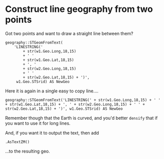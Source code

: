 # Construct line geography from two points

Got two points and want to draw a straight line between them?

    geography::STGeomFromText(
        'LINESTRING(' 
            + str(w1.Geo.Long,18,15) 
            + ' ' 
            + str(w1.Geo.Lat,18,15) 
            + ', ' 
            + str(w2.Geo.Long,18,15) 
            + ' ' 
            + str(w2.Geo.Lat,18,15) + ')', 
         w1.Geo.STSrid) AS NewGeo


     
Here it is again in a single easy to copy line....


    geography::STGeomFromText('LINESTRING(' + str(w1.Geo.Long,18,15) + ' ' + str(w1.Geo.Lat,18,15) + ', ' + str(w2.Geo.Long,18,15) + ' ' + str(w2.Geo.Lat,18,15) + ')', w1.Geo.STSrid) AS NewGeo


Remember though that the Earth is curved, and you'd better `densify` that if you want to use it for long lines.

And, if you want it to output the text, then add

    .AsTextZM()

...to the resulting geo.